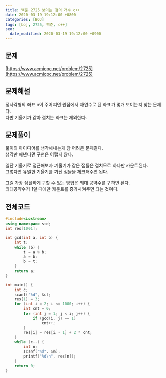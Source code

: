 ```yaml
---
title: 백준 2725 보이는 점의 개수 c++
date: 2020-03-19 19:12:00 +0800
categories: [BOJ]
tags: [boj, 2725, 백준, c++]
seo:
  date_modified: 2020-03-19 19:12:00 +0900
---
```


## 문제
[https://www.acmicpc.net/problem/2725](https://www.acmicpc.net/problem/2725)  


## 문제해설
정사각형의 좌표 n이 주어지면 원점에서 자연수로 된 좌표가 몇개 보이는지 찾는 문제다.  
다만 기울기가 같아 겹치는 좌표는 제외한다.  


## 문제풀이
풀이의 아이디어를 생각해내는게 참 어려운 문제같다.  
생각만 해낸다면 구현은 어렵지 않다.  

일단 기울기로 접근해보자 기울기가 같은 점들은 겹치므로 하나만 카운트된다.  
그렇다면 유일한 기울기를 가진 점들을 체크해주면 된다.  

그걸 가장 심플하게 구할 수 있는 방법은 최대 공약수를 구하면 된다.  
최대공약수가 1일 때에만 카운트를 증가시켜주면 되는 것이다.


## 전체코드
```c++
#include<iostream>
using namespace std;
int res[1001];

int gcd(int a, int b) {
	int t;
	while (b) {
		t = a % b;
		a = b;
		b = t;
	}
	return a;
}

int main() {
	int c;
	scanf("%d", &c);
	res[1] = 3;
	for (int i = 2; i <= 1000; i++) {
		int cnt = 0;
		for (int j = 1; j < i; j++) {
			if (gcd(i, j) == 1)
				cnt++;
		}
		res[i] = res[i - 1] + 2 * cnt;
	}
	while (c--) {
		int n;
		scanf("%d", &n);
		printf("%d\n", res[n]);
	}
	return 0;
}
```